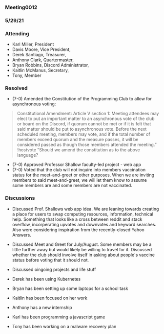 ### Meeting0012
### 5/29/21

### Attending

- Karl Miller, President
- Davis Moore, Vice President,
- Derek Santiago, Treasurer,
- Anthony Clark, Quartermaster,
- Bryan Robbins, Discord Administrator,
- Kaitlin McManus, Secretary,
- Tony, Member

### Resolved

- (7-0) Amended the Constitution of the Programming Club to allow for asynchronous voting:
> Constitutional Amendment: Article V section 1: Meeting attendees may elect to put an important matter to an asynchronous vote of the club or board on the Discord, if quorum cannot be met or if it is felt that said matter should be put to asynchronous vote. Before the next scheduled meeting, members may vote, and if the total number of members exceed quorum and the measure passes, it will be considered passed as though those members attended the meeting.”
!hostvote "Should we amend the constitution as to the above language?

- (7-0) Approved Professor Shallow faculty-led project - web app
- (7-0) Voted that the club will not inquire into members vaccination status for the meet-and-greet or other purposes. When we are inviting members to said meet-and-greet, we will let them know to assume some members are and some members are not vaccinated. 

### Discussions 

- Discussed Prof. Shallows web app idea. We are leaning towards creating a place for users to swap computing resources, information, technical help. Something that looks like a cross between reddit and stack overflow, incorperating upvotes and downvotes and keyword searches. Also were considering inspiration from the recently-closed Yahoo Answers.

- Discussed Meet and Greet for July/August. Some members may be a little further away but would likely be willing to travel for it. Discussed whether the club should involve itself in asking about people's vaccine status before voting that it should not.

- Discussed oingoing projects and life stuff
 - Derek has been using Kubernetes
 - Bryan has been setting up some laptops for a school task
 - Kaitlin has been focused on her work
 - Anthony has a new internship
 - Karl has been programming a javascript game
 - Tony has been working on a malware recovery plan

